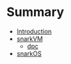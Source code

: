 # Summary

- [Introduction](./introduction.md)
- [snarkVM](./snarkVM/snarkVM.md)
    - [dpc](./snarkVM/dpc/dpc.md)
- [snarkOS](./snarkOS/snarkOS.md)
